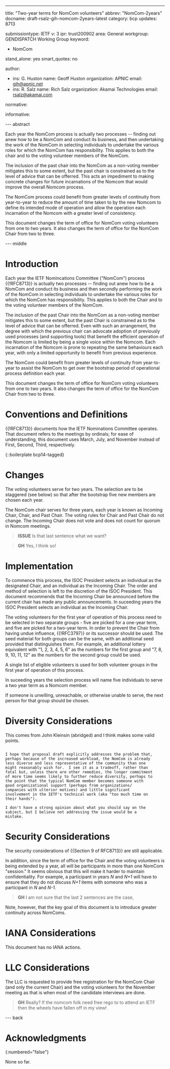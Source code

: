 ---
title: "Two-year terms for NomCom volunteers"
abbrev: "NomCom-2years"
docname: draft-rsalz-gih-nomcom-2years-latest
category: bcp
updates: 8713

submissiontype: IETF
v: 3
ipr: trust200902
area: General
workgroup: GENDISPATCH Working Group
keyword:
 - NomCom

stand_alone: yes
smart_quotes: no

author:
 - ins: G. Huston
   name: Geoff Huston
   organization: APNIC
   email: gih@apnic.net
 - ins: R. Salz
   name: Rich Salz
   organization: Akamai Technologies
   email: rsalz@akamai.com

normative:

informative:


--- abstract

Each year the NomCom process is actually two processes -- finding out anew
how to be a NomCom and conduct its business, and then undertaking the
work of the NomCom in selecting individuals to undertake the various roles
for which the NomCom has responsibility. This applies to both the chair and
to the voting volunteer members of the NomCom.

The inclusion of the past chair into the NomCom as a non-voting member
mitigates this to some extent, but the past chair is constrained as to the
level of advice that can be offerred.  This acts an impediment to making
concrete changes for future incarnations of the Nomcom that would improve
the overall Nomcom process.

The NomCom process could benefit from greater levels of continuity from year-to-year
to reduce the amount of time taken to by the new Nomcom to define its intended mode
of operation and allow the operation each incarnation of the Nomcom with a greater level
of consistency.

This document changes the term of office for NomCom voting volunteers from
one to two years.  It also changes the term of office for the NomCom Chair
from two to three.

--- middle

# Introduction

Each year the IETF Nomincations Committee ("NomCom")
process {{!RFC8713}} is actually two processes -- finding out anew
how to be a NomCom and conduct its business and then secondly performing the
work of the NomCom in selecting individuals to undertake the various roles
for which the NomCom has responsibility. This applies to both the Chair and
to the voting volunteer members of the NomCom.

The inclusion of the past Chair into the NomCom as a non-voting member
mitigates this to some extent, but the past Chair is constrained as to the
level of advice that can be offerred. Even with such an arrangement, the
degree with which the previous chair can advocate adoption of previously
used processes (and supporting tools) that benefit the efficient operation
of the Nomcom is limited by being a single voice within the Nomcom.
Each incarnation of the Nomcom is prone to repeating the same behaviours
each year, with only a limited opportunity to benefit from previous experience.

The NomCom could benefit from greater levels of continuity from year-to-year
to assist the NomCom to get over the bootstrap period of operational process
definition each year.

This document changes the term of office for NomCom voting volunteers from
one to two years.  It also changes the term of office for the NomCom Chair
from two to three.

# Conventions and Definitions

{{!RFC8713}} documents how the IETF Nominations Committee
operates. That document refers to the meetings by ordinals; for ease of
understanding, this document uses March, July, and November instead of
First, Second, Third, respectively.

{::boilerplate bcp14-tagged}

# Changes

The voting volunteers serve for two years.
The selection are to be staggered (see below) so that after the bootstrap
five new members are chosen each year.

The NomCom chair serves for three years, each year is known as
Incoming Chair, Chair, and Past Chair.
The voting rules for Chair and Past Chair do not change.
The Incoming Chair does not vote and does not count for quorum in
Nomcom meetings.

> **ISSUE** Is that last sentence what we want?

> **GH** Yes, I think so!

# Implementation

To commence this process, the ISOC President selects an individual as the
designated Chair, and an individual as the Incoming Chair.
The order and method of selection is left to the discretion of the ISOC
President.
This document recommends that the Incoming Chair be announced before
the current chair has made any public announcements. In suceeding years the
ISOC President selects an individual as the Incoming Chair.

The voting volunteers for the first year of operation of this process need to be selected in two
separate groups - five are picked for a one-year term, and five are picked
for a two-year term. In order to prevent the Chair from having undue
influence, {{!RFC3797}} or its successor should be used. The seed material
for both groups can be the same, with an additional seed provided that
distinguishes them. For example, an additional lottery equivalent with
"1, 2, 3, 4, 5, 6" as the numbers for the first group and
"7, 8, 9, 10, 11, 12" as the numbers for the second group could be used.

A single list of eligible volunteers is used for both volunteer groups
in the first year of operation of this process.

In suceeding years the selection process will name five individuals to serve a two year
term as a Nomcom member.

If someone is unwilling, unreachable, or otherwise unable to serve,
the next person for that group should be chosen.

# Diversity Considerations

This comes from John Kleinsin (abridged) and I think makes some valid points.

~~~

I hope that proposal draft explicitly addresses the problem that,
perhaps because of the increased workload, the NomCom is already
less diverse and less representative of the community than one
might reasonably wish for.  I see it as a tradeoff, rather than
fatal but, unless there are other remedies, the longer commitment
of more time seems likely to further reduce diversity, perhaps to
the point that the typical NomCom member becomes someone with
good organizational support (perhaps from organizations/
companies with ulterior motives) and little significant
involvement in the IETF's technical work (aka "too much time on
their hands").

I don't have a strong opinion about what you should say on the
subject, but I believe not addressing the issue would be a
mistake.

~~~

# Security Considerations

The security considerations of {{Section 9 of RFC8713}} are still applicable.

In addition, since the term of office for the Chair and the voting volunteers
is being extended by a year, all will be participants in more than one
NomCom "session."
It seems obvious that this will make it harder to maintain confidentiality.
For example, a participant in years *N* and *N+1* will have to ensure
that they do not discuss *N+1* items with someone who was a participant
in *N* and *N-1*.

> **GH** I am not sure that the last 2 sentences are the case,

Note, however, that the key goal of this document is to introduce greater
continuity across NomComs.

# IANA Considerations

This document has no IANA actions.

# LLC Considerations

The LLC is requested to provide free registration for the NomCom Chair
(and only the current Chair) and
the voting volunteers for the November meeting as that is when most of
the candidate interviews are done.

> **GH** Really? If the nomcom folk need free rego to to attend an IETF then
the wheels have fallen off in my view!

--- back

# Acknowledgments
{:numbered="false"}

None so far.
